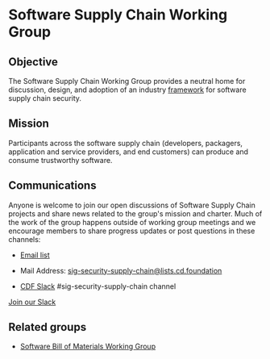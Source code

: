 # Software Supply Chain Working Group

[//]: # '## Quick links'


## Objective

The Software Supply Chain Working Group provides a neutral home for discussion, design, and adoption of an industry [framework](framework.md) for software supply chain security.

## Mission

Participants across the software supply chain (developers, packagers, application and service providers, and end customers) can produce and consume trustworthy software.


[//]: # "# Governance"

[//]: # "[SIG-Security charter](governance/charter.md) outlines the scope  of our group activities, as part of our [governance process](governance) which details how we work."

## Communications

Anyone is welcome to join our open discussions of Software Supply Chain projects and share news related to the group's mission and charter. Much of the work of the group happens outside of working group meetings and we encourage members to share progress updates or post questions in these channels:

* [Email list](https://lists.cd.foundation/g/sig-security-supply-chain)
- Mail Address: sig-security-supply-chain@lists.cd.foundation
* [CDF Slack](https://cdeliveryfdn.slack.com/) #sig-security-supply-chain channel

[Join our Slack](https://join.slack.com/t/cdeliveryfdn/shared_invite/enQtNzk2OTgxNzY2NzkwLTQ3Zjg0OGJhZjdiMjlkMjZjZjJjN2EwZDg1Mjk3ODJkMzdmYjdmNTk0MWI2ZjI2MzgzNWExN2E3ZWExZGIyZDM)

[//]: * '## Meeting times'


## Related groups

* [Software Bill of Materials Working Group](https://www.it-cisq.org/software-bill-of-materials/index.htm)


[//]: * '### Working Group Chairs'


[//]: # "### Working Group Members"

[//]: # "Membership governance can be viewed [here](https://github.com/cncf/sig-security/blob/master/governance/roles.md#role-of-members)."

[//]: # "## Past events and meetings"

[//]: # "For more details on past events and meetings, please see our [past events page](past-events.md)"
